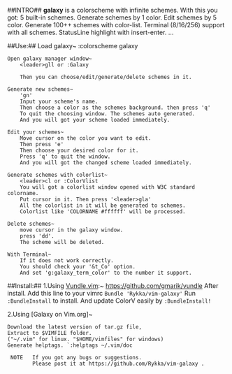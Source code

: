 ##INTRO##
    **galaxy** is a colorscheme with infinite schemes.
    With this you got:
        5 built-in schemes.
        Generate schemes by 1 color.
        Edit schemes by 5 color.
        Generate 100++ schemes with color-list.
        Terminal (8/16/256) support with all schemes.
        StatusLine highlight with insert-enter.
        ...

##Use:##
    Load galaxy~
        :colorscheme galaxy

    Open galaxy manager window~
        <leader>gll or :Galaxy

        Then you can choose/edit/generate/delete schemes in it.

    Generate new schemes~
        'gn'
        Input your scheme's name.
        Then choose a color as the schemes background. then press 'q'
        To quit the choosing window. The schemes auto generated.
        And you will got your scheme loaded immediately.

    Edit your schemes~
        Move cursor on the color you want to edit. 
        Then press 'e'
        Then choose your desired color for it.
        Press 'q' to quit the window. 
        And you will got the changed scheme loaded immediately.

    Generate schemes with colorlist~
        <leader>cl or :ColorVlist
        You will got a colorlist window opened with W3C standard colorname.
        Put cursor in it. Then press '<leader>gla'
        All the colorlist in it will be generated to schemes.
        Colorlist like 'COLORNAME #ffffff' will be processed.

    Delete schemes~
        move cursor in the galaxy window. 
        press 'dd'.
        The scheme will be deleted.
    
    With Terminal~
        If it does not work correctly.
        You should check your '&t_Co' option.
        And set 'g:galaxy_term_color' to the number it support.


##Install:##
1.Using [Vundle.vim](Recommend):~
    https://github.com/gmarik/vundle
    After install. Add this line to your vimrc  `Bundle 'Rykka/vim-galaxy'` 
    Run `:BundleInstall` to install.
    And update ColorV easily by `:BundleInstall!`
 
2.Using [Galaxy on Vim.org]~
 
    Download the latest version of tar.gz file, 
    Extract to $VIMFILE folder. 
    ("~/.vim" for linux. "$HOME/vimfiles" for windows)
    Generate helptags. `:helptags ~/.vim/doc
 
     NOTE   If you got any bugs or suggestions.
            Please post it at https://github.com/Rykka/vim-galaxy . 
        

